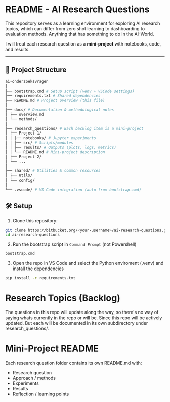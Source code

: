 # README - AI Research Questions

This repository serves as a learning environment for exploring AI research topics, which can differ from zero shot learning to dashboarding to evaluation methods. Anything that has something to do in the AI-World.

I will treat each research question as a **mini-project** with notebooks, code, and results.

---

## 📂 Project Structure
```bash
ai-onderzoeksvragen
│
├── bootstrap.cmd # Setup script (venv + VSCode settings)
├── requirements.txt # Shared dependencies
├── README.md # Project overview (this file)
│
├── docs/ # Documentation & methodological notes
│ ├── overview.md
│ └── methods/
│
├── research_questions/ # Each backlog item is a mini-project
│ ├── Project-1/
│ │ ├── notebooks/ # Jupyter experiments
│ │ ├── src/ # Scripts/modules
│ │ ├── results/ # Outputs (plots, logs, metrics)
│ │ └── README.md # Mini-project description
│ ├── Project-2/
│ └── ...
│
├── shared/ # Utilities & common resources
│ ├── utils/
│ └── config/
│
└── .vscode/ # VS Code integration (auto from bootstrap.cmd)
```

## 🛠️ Setup
1. Clone this repository:
```bash
git clone https://bitbucket.org/<your-username>/ai-research-questions.git
cd ai-research-questions
```
2. Run the bootstrap script in `Command Prompt` (not Powershell)
```bash
bootstrap.cmd
```
3. Open the repo in VS Code and select the Python enviroment (.venv) and install the dependencies
```bash
pip install -r requirements.txt
```

# Research Topics (Backlog)
The questions in this repo will update along the way, so there's no way of saying whats currently in the repo or will be. Since this repo will be actively updated. But each will be documented in its own subdirectory under research_questions/.

# Mini-Project README
Each research question folder contains its own README.md with:

* Research question
* Approach / methods
* Experiments
* Results
* Reflection / learning points

